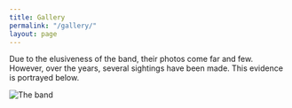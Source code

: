 ```yaml
---
title: Gallery
permalink: "/gallery/"
layout: page
---
```


Due to the elusiveness of the band, their photos come far and few. However, over the years, several sightings have been made. This evidence is portrayed below.

![The band](/uploads/group.jpg)